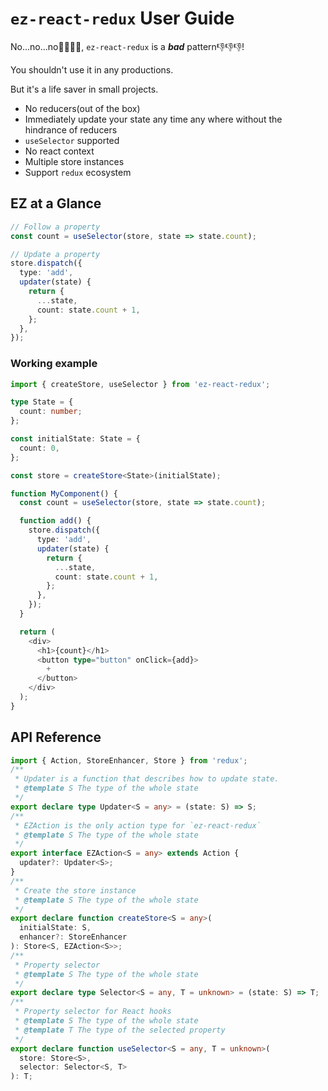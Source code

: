 # `ez-react-redux` User Guide

No...no...no🙅‍♂️🙅‍♀️, `ez-react-redux` is a **_bad_** pattern👎👎👎!

You shouldn't use it in any productions.

But it's a life saver in small projects.

- No reducers(out of the box)
- Immediately update your state any time any where without the hindrance of reducers
- `useSelector` supported
- No react context
- Multiple store instances
- Support `redux` ecosystem

## EZ at a Glance

```typescript
// Follow a property
const count = useSelector(store, state => state.count);

// Update a property
store.dispatch({
  type: 'add',
  updater(state) {
    return {
      ...state,
      count: state.count + 1,
    };
  },
});
```

### Working example

```typescript
import { createStore, useSelector } from 'ez-react-redux';

type State = {
  count: number;
};

const initialState: State = {
  count: 0,
};

const store = createStore<State>(initialState);

function MyComponent() {
  const count = useSelector(store, state => state.count);

  function add() {
    store.dispatch({
      type: 'add',
      updater(state) {
        return {
          ...state,
          count: state.count + 1,
        };
      },
    });
  }

  return (
    <div>
      <h1>{count}</h1>
      <button type="button" onClick={add}>
        +
      </button>
    </div>
  );
}
```

## API Reference

```typescript
import { Action, StoreEnhancer, Store } from 'redux';
/**
 * Updater is a function that describes how to update state.
 * @template S The type of the whole state
 */
export declare type Updater<S = any> = (state: S) => S;
/**
 * EZAction is the only action type for `ez-react-redux`
 * @template S The type of the whole state
 */
export interface EZAction<S = any> extends Action {
  updater?: Updater<S>;
}
/**
 * Create the store instance
 * @template S The type of the whole state
 */
export declare function createStore<S = any>(
  initialState: S,
  enhancer?: StoreEnhancer
): Store<S, EZAction<S>>;
/**
 * Property selector
 * @template S The type of the whole state
 */
export declare type Selector<S = any, T = unknown> = (state: S) => T;
/**
 * Property selector for React hooks
 * @template S The type of the whole state
 * @template T The type of the selected property
 */
export declare function useSelector<S = any, T = unknown>(
  store: Store<S>,
  selector: Selector<S, T>
): T;
```
